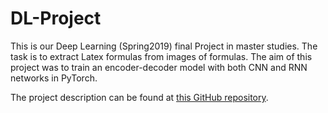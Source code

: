 # DL-Project
This is our Deep Learning (Spring2019) final Project in master studies. The task is to extract Latex formulas from images of formulas.
The aim of this project was to train an encoder-decoder model with both CNN and RNN networks in PyTorch.

The project description can be found at [this GitHub repository](https://github.com/pajouheshgar/DL40959-9798-Project).
